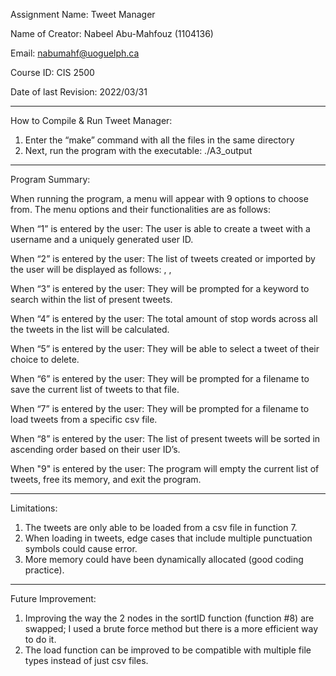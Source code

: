 Assignment Name: Tweet Manager                                                                          

Name of Creator: Nabeel Abu-Mahfouz (1104136)

Email: nabumahf@uoguelph.ca

Course ID: CIS 2500

Date of last Revision: 2022/03/31

---------------------------------------------------------------------------------------------------------------------------------------------------
How to Compile & Run Tweet Manager:

1. Enter the “make” command with all the files in the same directory
2. Next, run the program with the executable: ./A3_output


---------------------------------------------------------------------------------------------------------------------------------------------------


Program Summary:

When running the program, a menu will appear with 9 options to choose from.
The menu options and their functionalities are as follows:

When “1” is entered by the user:
The user is able to create a tweet with a username and a uniquely generated user ID.

When “2” is entered by the user:
The list of tweets created or imported by the user will be displayed as follows: <userID>, <username>, <tweet>

When “3” is entered by the user:
They will be prompted for a keyword to search within the list of present tweets.

When “4” is entered by the user:
The total amount of stop words across all the tweets in the list will be calculated.

When “5” is entered by the user:
They will be able to select a tweet of their choice to delete.

When “6” is entered by the user:
They will be prompted for a filename to save the current list of tweets to that file.

When “7” is entered by the user:
They will be prompted for a filename to load tweets from a specific csv file.

When “8” is entered by the user:
The list of present tweets will be sorted in ascending order based on their user ID’s.

When "9" is entered by the user:
The program will empty the current list of tweets, free its memory, and exit the program.


---------------------------------------------------------------------------------------------------------------------------------------------------


Limitations:

1.	The tweets are only able to be loaded from a csv file in function 7.
2.	When loading in tweets, edge cases that include multiple punctuation symbols could cause error. 
3.  More memory could have been dynamically allocated (good coding practice).


---------------------------------------------------------------------------------------------------------------------------------------------------


Future Improvement:

1.	Improving the way the 2 nodes in the sortID function (function #8) are swapped; I used a brute force method but there is a more efficient way to do it. 
2.	The load function can be improved to be compatible with multiple file types instead of just csv files.

